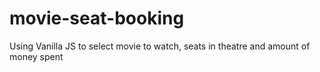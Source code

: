 # movie-seat-booking
Using Vanilla JS to select movie to watch, seats in theatre and amount of money spent
